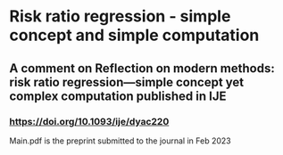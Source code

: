 # Risk ratio regression - simple concept and simple computation
## A comment on Reflection on modern methods: risk ratio regression—simple concept yet complex computation published in IJE
### https://doi.org/10.1093/ije/dyac220

Main.pdf is the preprint submitted to the journal in Feb 2023
